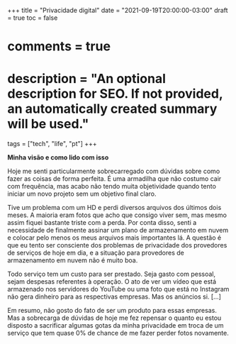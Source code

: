 +++
title = "Privacidade digital"
date = "2021-09-19T20:00:00-03:00"
draft = true
toc = false
# comments = true
# description = "An optional description for SEO. If not provided, an automatically created summary will be used."

tags = ["tech", "life", "pt"]
+++

**Minha visão e como lido com isso**

Hoje me senti particularmente sobrecarregado com dúvidas sobre como fazer as coisas de forma perfeita. É uma armadilha que não costumo cair com frequência, mas acabo não tendo muita objetividade quando tento iniciar um novo projeto sem um objetivo final claro.

Tive um problema com um HD e perdi diversos arquivos dos últimos dois meses. A maioria eram fotos que acho que consigo viver sem, mas mesmo assim fiquei bastante triste com a perda. Por conta disso, senti a necessidade de finalmente assinar um plano de armazenamento em nuvem e colocar pelo menos os meus arquivos mais importantes lá. A questão é que eu tento ser consciente dos problemas de privacidade dos provedores de serviços de hoje em dia, e a situação para provedores de armazenamento em nuvem não é muito boa.

Todo serviço tem um custo para ser prestado. Seja gasto com pessoal, sejam despesas referentes à operação. O ato de ver um vídeo que está armazenado nos servidores do YouTube ou uma foto que está no Instagram não gera dinheiro para as respectivas empresas. Mas os anúncios si. [...]

Em resumo, não gosto do fato de ser um produto para essas empresas. Mas a sobrecarga de dúvidas de hoje me fez repensar o quanto eu estou disposto a sacrificar algumas gotas da minha privacidade em troca de um serviço que tem quase 0% de chance de me fazer perder fotos novamente.